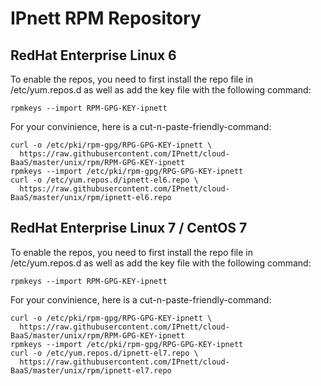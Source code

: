 # IPnett RPM Repository

## RedHat Enterprise Linux 6


To enable the repos, you need to first install the repo file in
/etc/yum.repos.d as well as add the key file with the following command:

    rpmkeys --import RPM-GPG-KEY-ipnett

For your convinience, here is a cut-n-paste-friendly-command:

    curl -o /etc/pki/rpm-gpg/RPG-GPG-KEY-ipnett \
      https://raw.githubusercontent.com/IPnett/cloud-BaaS/master/unix/rpm/RPM-GPG-KEY-ipnett
    rpmkeys --import /etc/pki/rpm-gpg/RPG-GPG-KEY-ipnett
    curl -o /etc/yum.repos.d/ipnett-el6.repo \
      https://raw.githubusercontent.com/IPnett/cloud-BaaS/master/unix/rpm/ipnett-el6.repo


## RedHat Enterprise Linux 7 / CentOS 7

To enable the repos, you need to first install the repo file in
/etc/yum.repos.d as well as add the key file with the following command:

    rpmkeys --import RPM-GPG-KEY-ipnett

For your convinience, here is a cut-n-paste-friendly-command:

    curl -o /etc/pki/rpm-gpg/RPG-GPG-KEY-ipnett \
      https://raw.githubusercontent.com/IPnett/cloud-BaaS/master/unix/rpm/RPM-GPG-KEY-ipnett
    rpmkeys --import /etc/pki/rpm-gpg/RPG-GPG-KEY-ipnett
    curl -o /etc/yum.repos.d/ipnett-el7.repo \
      https://raw.githubusercontent.com/IPnett/cloud-BaaS/master/unix/rpm/ipnett-el7.repo
